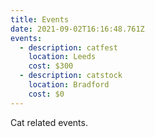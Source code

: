 ```yaml
---
title: Events
date: 2021-09-02T16:16:48.761Z
events:
  - description: catfest
    location: Leeds
    cost: $300
  - description: catstock
    location: Bradford
    cost: $0 
---
```

<p>Cat related events.</p>